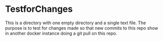 # TestforChanges
This is a directory with one empty directory and a single text file. The purpose is to test for changes made so that new commits to this repo show in another docker instance doing a git pull on this repo.
